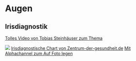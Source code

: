# Augen

## Irisdiagnostik
[Tolles Video von Tobias Steinhäuser zum Thema](https://www.youtube.com/watch?v=pQwMU_n8g4c)

![](__Attatchments/Augen.webp)
[Irisdiagnostische Chart von Zentrum-der-gesundheit.de](https://static.zentrum-der-gesundheit.de/img/39e2c70cbca452552562eccca3e426fd?width=1280&height=720)
[Mit Alphachannel zum Auf Foto legen](__Attatchments/Augen_Alphaoverlay%201.webp)

